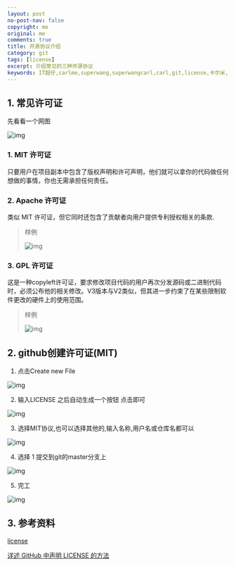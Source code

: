 ```yaml
---
layout: post
no-post-nav: false 
copyright: me
original: me
comments: true
title: 开源协议介绍
category: git
tags: [license]
excerpt: 介绍常见的三种开源协议
keywords: IT超仔,carlme,superwang,superwangcarl,carl,git,license,卡尔米,utils
---
```


## 1. 常见许可证

先看看一个网图

![img]({{site.cdn}}assets/images/blog/2019/20190409185910.png)

### 1. MIT 许可证

只要用户在项目副本中包含了版权声明和许可声明，他们就可以拿你的代码做任何想做的事情，你也无需承担任何责任。

### 2. Apache 许可证

类似 MIT 许可证，但它同时还包含了贡献者向用户提供专利授权相关的条款.

> 样例
>
> ![img]({{site.cdn}}assets/images/blog/2019/20190408225607.png)

### 3. GPL 许可证

这是一种copyleft许可证，要求修改项目代码的用户再次分发源码或二进制代码时，必须公布他的相关修改。V3版本与V2类似，但其进一步约束了在某些限制软件更改的硬件上的使用范围。

> 样例
>
> ![img]({{site.cdn}}assets/images/blog/2019/20190408225647.png)

## 2. github创建许可证(MIT)

1. 点击Create new File

![img]({{site.cdn}}assets/images/blog/2019/20190408225751.png)

2. 输入LICENSE 之后自动生成一个按钮 点击即可

![img]({{site.cdn}}assets/images/blog/2019/20190408225933.png)

3. 选择MIT协议,也可以选择其他的,输入名称,用户名或仓库名都可以

![img]({{site.cdn}}assets/images/blog/2019/20190408230114.png)

4. 选择 1 提交到git的master分支上

![img]({{site.cdn}}assets/images/blog/2019/20190408230320.png)

5. 完工

![img]({{site.cdn}}assets/images/blog/2019/20190408230407.png)

## 3. 参考资料

[license](https://blog.csdn.net/zhyxblog/article/details/78127552)

[详述 GitHub 中声明 LICENSE 的方法](https://blog.csdn.net/qq_35246620/article/details/77647234)